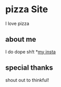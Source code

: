 # pizza Site

I love pizza

## about me
I do dope sh!t
*[my insta](http://www.instagram.com/777midas)


## special thanks

shout out to thinkful!
